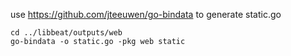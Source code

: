 use https://github.com/jteeuwen/go-bindata to generate static.go

```
cd ../libbeat/outputs/web 
go-bindata -o static.go -pkg web static
```